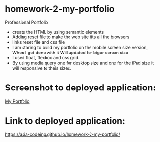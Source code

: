 # homework-2-my-portfolio
Professional Portfolio
* create the HTML by using semantic elements
* Adding reset file to make the web site fits all the browsers
* links reset file and css file
* I am staring to build my portfolio on the mobile screen size version,
  When I get done with it Will updated for biger screen size 
* I used float, flexbox and css grid. 
* By using media query one for desktop size and one for the iPad size it will responsive to theis sizes. 

# Screenshot to deployed application:
[My Portfolio]()

# Link to deployed application:

https://asia-codeing.github.io/homework-2-my-portfolio/



